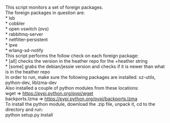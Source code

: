 This script monitors a set of foreign packages.  
The foreign packages in question are:  
    * lsb  
    * cobbler  
    * open vswitch (ovs)  
    * rabbitmq-server  
    * netfilter-persistent  
    * ipxe  
    * erlang-sd-notify  
This script performs the follow check on each foreign package:  
    * [all] checks the version in the heather repo for the +heather string  
    * [some] grabs the debian/jessie version and checks if it is newer than what is in the heather repo  
In order to run, make sure the following packages are installed: xz-utils, python-dev, liblzma-dev  
Also installed a couple of python modules from these locations:  
    wget => https://pypi.python.org/pypi/wget  
    backports.lzma => https://pypi.python.org/pypi/backports.lzma  
To install the python module, download the .zip file, unpack it, cd to the directory and run:  
    python setup.py install  
